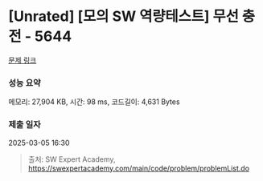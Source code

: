 # [Unrated] [모의 SW 역량테스트] 무선 충전 - 5644 

[문제 링크](https://swexpertacademy.com/main/code/problem/problemDetail.do?contestProbId=AWXRDL1aeugDFAUo) 

### 성능 요약

메모리: 27,904 KB, 시간: 98 ms, 코드길이: 4,631 Bytes

### 제출 일자

2025-03-05 16:30



> 출처: SW Expert Academy, https://swexpertacademy.com/main/code/problem/problemList.do